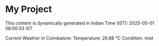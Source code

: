# My Project

This content is dynamically generated in Indian Time (IST): 2025-05-01 08:00:53 IST


Current Weather in Coimbatore:
Temperature: 26.88 °C
Condition: mist
